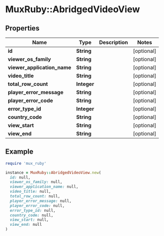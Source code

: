 # MuxRuby::AbridgedVideoView

## Properties

| Name | Type | Description | Notes |
| ---- | ---- | ----------- | ----- |
| **id** | **String** |  | [optional] |
| **viewer_os_family** | **String** |  | [optional] |
| **viewer_application_name** | **String** |  | [optional] |
| **video_title** | **String** |  | [optional] |
| **total_row_count** | **Integer** |  | [optional] |
| **player_error_message** | **String** |  | [optional] |
| **player_error_code** | **String** |  | [optional] |
| **error_type_id** | **Integer** |  | [optional] |
| **country_code** | **String** |  | [optional] |
| **view_start** | **String** |  | [optional] |
| **view_end** | **String** |  | [optional] |

## Example

```ruby
require 'mux_ruby'

instance = MuxRuby::AbridgedVideoView.new(
  id: null,
  viewer_os_family: null,
  viewer_application_name: null,
  video_title: null,
  total_row_count: null,
  player_error_message: null,
  player_error_code: null,
  error_type_id: null,
  country_code: null,
  view_start: null,
  view_end: null
)
```

